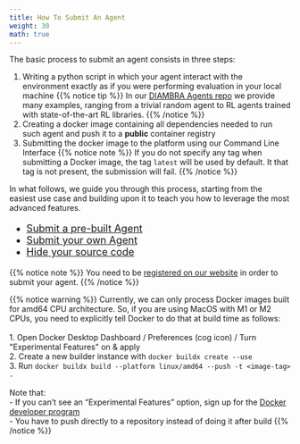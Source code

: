 ```yaml
---
title: How To Submit An Agent
weight: 30
math: true
---
```



The basic process to submit an agent consists in three steps:
1. Writing a python script in which your agent interact with the environment exactly as if you were performing evaluation in your local machine
{{% notice tip %}}
In our <a href="https://github.com/diambra/agents" target="_blank">DIAMBRA Agents repo</a> we provide many examples, ranging from a trivial random agent to RL agents trained with state-of-the-art RL libraries.
{{% /notice %}}
2. Creating a docker image containing all dependencies needed to run such agent and push it to a **public** container registry
3. Submitting the docker image to the platform using our Command Line Interface
{{% notice note %}}
If you do not specify any tag when submitting a Docker image, the tag `latest` will be used by default. It that tag is not present, the submission will fail.
{{% /notice %}}

In what follows, we guide you through this process, starting from the easiest use case and building upon it to teach you how to leverage the most advanced features.

<div style="font-size:1.125rem;">

- <a href="./#submit-a-pre-built-agent">Submit a pre-built Agent</a>
- <a href="./#submit-your-own-agent">Submit your own Agent</a>
- <a href="./#hide-your-source-code">Hide your source code</a>
</div>



{{% notice note %}}
You need to be <a href="https://diambra.ai/register/" target="_blank">registered on our website</a> in order to submit your agent.
{{% /notice %}}

{{% notice warning %}}
Currently, we can only process Docker images built for amd64 CPU architecture. So, if you are using MacOS with M1 or M2 CPUs, you need to explicitly tell Docker to do that at build time as follows:<br><br>1. Open Docker Desktop Dashboard / Preferences (cog icon) / Turn "Experimental Features" on & apply<br>2. Create a new builder instance with `docker buildx create --use`<br>3. Run `docker buildx build --platform linux/amd64 --push -t <image-tag> .`<br><br>Note that:<br>- If you can’t see an “Experimental Features” option, sign up for the <a href="https://www.docker.com/community/get-involved/developer-preview/" target="_blank">Docker developer program</a><br>- You have to push directly to a repository instead of doing it after build
{{% /notice %}}